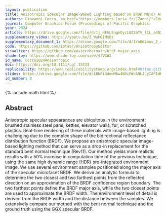 ```yaml
---
layout: publication
title: Anisotropic Specular Image-Based Lighting Based on BRDF Major Axis Sampling
authors: Giovanni Cocco, <a href="https://members.loria.fr/CZanni/">Cédric Zanni</a>, and <b>Xavier Chermain</b>
journal: Computer Graphics Forum (Proceedings of Pacific Graphics)
year: 2024
article: https://drive.google.com/file/d/1j_NFhLSngmOycLUZ2mTV_lCL_a4NXBTb/view?usp=sharing
supplementary_video: https://youtu.be/Z_WuhOlMXBs
supplementary_document_1: https://drive.google.com/file/d/1YoB62muv_2_43qRE79NEw0AQMOWxNWTv/view?usp=sharing
code: https://github.com/iota97/AnisotropyEditor
visualizer: https://github.com/xavierchermain/brdf_major_axis
shadertoy: https://www.shadertoy.com/view/4fV3W3
id_name: Cocco2024Anisotropic
doi: https://doi.org/10.1111/cgf.15233
replicability: https://www.replicabilitystamp.org/index.html#https-github-com-iota97-anisotropyeditor
slides: https://drive.google.com/file/d/1BkFt4dmwM6w4N0cFWnANLJLyIAPIdKJC/view?usp=sharing
id_number: 8
---
```

{% include math.html %}

## Abstract

Anisotropic specular appearances are ubiquitous in the environment: brushed
stainless steel pans, kettles, elevator walls, fur, or scratched plastics.
Real-time rendering of these materials with image-based lighting is challenging
due to the complex shape of the bidirectional reflectance distribution function
(BRDF). We propose an anisotropic specular image-based lighting method that can
serve as a drop-in replacement for the standard bent normal technique [Rev11].
Our method yields more realistic results with a 50% increase in computation
time of the previous technique, using the same high dynamic range (HDR)
pre-integrated environment image. We use several environment samples positioned
along the major axis of the specular microfacet BRDF. We derive an analytic
formula to determine the two closest and two farthest points from the reflected
direction on an approximation of the BRDF confidence region boundary. The two
farthest points define the BRDF major axis, while the two closest points are
used to approximate the BRDF width. The environment level of detail is derived
from the BRDF width and the distance between the samples. We extensively
compare our method with the bent normal technique and the ground truth using
the GGX specular BRDF.
